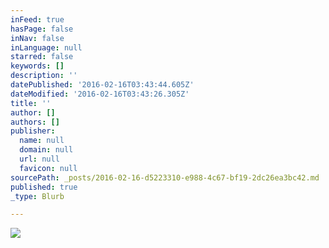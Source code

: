 ```yaml
---
inFeed: true
hasPage: false
inNav: false
inLanguage: null
starred: false
keywords: []
description: ''
datePublished: '2016-02-16T03:43:44.605Z'
dateModified: '2016-02-16T03:43:26.305Z'
title: ''
author: []
authors: []
publisher:
  name: null
  domain: null
  url: null
  favicon: null
sourcePath: _posts/2016-02-16-d5223310-e988-4c67-bf19-2dc26ea3bc42.md
published: true
_type: Blurb

---
```

![](https://the-grid-user-content.s3-us-west-2.amazonaws.com/9581a396-c506-48d8-9688-57793d977918.jpg)